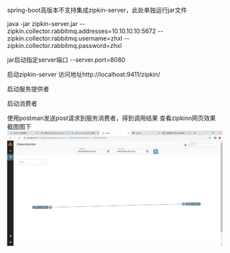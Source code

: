 spring-boot高版本不支持集成zipkin-server，此处单独运行jar文件

java -jar zipkin-server.jar --zipkin.collector.rabbitmq.addresses=10.10.10.10:5672 --zipkin.collector.rabbitmq.username=zhxl --zipkin.collector.rabbitmq.password=zhxl



jar启动指定server端口
--server.port=8080

启动zipkin-server
访问地址http://localhost:9411/zipkin/

启动服务提供者


启动消费者


使用postman发送post请求到服务消费者，得到调用结果
查看zipkinn网页效果
截图图下
![](zipkin.png)